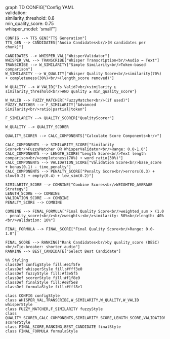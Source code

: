 graph TD
    CONFIG["Config YAML<br/>validation:<br/>  similarity_threshold: 0.8<br/>  min_quality_score: 0.75<br/>  whisper_model: 'small'"]
    
    CONFIG --> TTS_GEN["TTS Generation"]
    TTS_GEN --> CANDIDATES["Audio Candidates<br/>(N candidates per chunk)"]
    
    CANDIDATES --> WHISPER_VAL["WhisperValidator"]
    WHISPER_VAL --> TRANSCRIBE["Whisper Transcription<br/>Audio → Text"]
    TRANSCRIBE --> W_SIMILARITY["Simple Similarity<br/>Token-based comparison"]
    W_SIMILARITY --> W_QUALITY["Whisper Quality Score<br/>similarity(70%) + completeness(30%)<br/>(length_score removed)"]
    
    W_QUALITY --> W_VALID{"Is Valid?<br/>similarity ≥ similarity_threshold<br/>AND quality ≥ min_quality_score"}
    
    W_VALID --> FUZZY_MATCHER["FuzzyMatcher<br/>(if used)"]
    FUZZY_MATCHER --> F_SIMILARITY["Advanced Similarity<br/>ratio|partial|token"]
    
    F_SIMILARITY --> QUALITY_SCORER["QualityScorer"]
    
    W_QUALITY --> QUALITY_SCORER
    
    QUALITY_SCORER --> CALC_COMPONENTS["Calculate Score Components<br/>"]
    
    CALC_COMPONENTS --> SIMILARITY_SCORE["Similarity Score<br/>FuzzyMatcher OR WhisperValidator<br/>Range: 0.0-1.0"]
    CALC_COMPONENTS --> LENGTH_SCORE["Length Score<br/>Text length comparison<br/>completeness(70%) + word_ratio(30%)"]
    CALC_COMPONENTS --> VALIDATION_SCORE["Validation Score<br/>base_score + bonus(0.1) - time_penalty"]
    CALC_COMPONENTS --> PENALTY_SCORE["Penalty Score<br/>errors(0.3) + slow(0.2) + empty(0.4) + low_sim(0.2)"]
    
    SIMILARITY_SCORE --> COMBINE["Combine Scores<br/>WEIGHTED_AVERAGE Strategy"]
    LENGTH_SCORE --> COMBINE
    VALIDATION_SCORE --> COMBINE
    PENALTY_SCORE --> COMBINE
    
    COMBINE --> FINAL_FORMULA["Final Quality Score<br/>weighted_sum × (1.0 - penalty_score)<br/><br/>weights:<br/>similarity: 50%<br/>length: 40%<br/>validation: 10%"]
    
    FINAL_FORMULA --> FINAL_SCORE["Final Quality Score<br/>Range: 0.0-1.0"]
    
    FINAL_SCORE --> RANKING["Rank Candidates<br/>by quality_score (DESC)<br/>Tie-breaker: shorter audio"]
    RANKING --> BEST_CANDIDATE["Select Best Candidate"]
    
    %% Styling
    classDef configStyle fill:#e1f5fe
    classDef whisperStyle fill:#fff3e0
    classDef fuzzyStyle fill:#f3e5f5
    classDef scorerStyle fill:#f1f8e9
    classDef finalStyle fill:#e8f5e8
    classDef formulaStyle fill:#fff8e1
    
    class CONFIG configStyle
    class WHISPER_VAL,TRANSCRIBE,W_SIMILARITY,W_QUALITY,W_VALID whisperStyle
    class FUZZY_MATCHER,F_SIMILARITY fuzzyStyle
    class QUALITY_SCORER,CALC_COMPONENTS,SIMILARITY_SCORE,LENGTH_SCORE,VALIDATION_SCORE,PENALTY_SCORE,COMBINE scorerStyle
    class FINAL_SCORE,RANKING,BEST_CANDIDATE finalStyle
    class FINAL_FORMULA formulaStyle